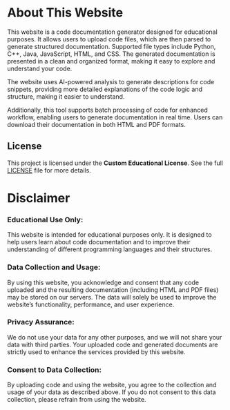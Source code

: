 # About This Website
This website is a code documentation generator designed for educational purposes. It allows users to upload code files, which are then parsed to generate structured documentation. Supported file types include Python, C++, Java, JavaScript, HTML, and CSS. The generated documentation is presented in a clean and organized format, making it easy to explore and understand your code.

The website uses AI-powered analysis to generate descriptions for code snippets, providing more detailed explanations of the code logic and structure, making it easier to understand.

Additionally, this tool supports batch processing of code for enhanced workflow, enabling users to generate documentation in real time. Users can download their documentation in both HTML and PDF formats.

## License

This project is licensed under the **Custom Educational License**. See the full [LICENSE](./LICENSE) file for more details.

# Disclaimer
### Educational Use Only: 
This website is intended for educational purposes only. It is designed to help users learn about code documentation and to improve their understanding of different programming languages and their structures.

### Data Collection and Usage: 
By using this website, you acknowledge and consent that any code uploaded and the resulting documentation (including HTML and PDF files) may be stored on our servers. The data will solely be used to improve the website’s functionality, performance, and user experience.

### Privacy Assurance: 
We do not use your data for any other purposes, and we will not share your data with third parties. Your uploaded code and generated documents are strictly used to enhance the services provided by this website.

### Consent to Data Collection: 
By uploading code and using the website, you agree to the collection and usage of your data as described above. If you do not consent to this data collection, please refrain from using the website.
